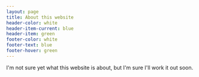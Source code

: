 ```yaml
---
layout: page
title: About this website
header-color: white
header-item-current: blue
header-item: green
footer-color: white
footer-text: blue
footer-hover: green
---
```


I'm not sure yet what this website is about, but I'm sure I'll work it out soon.
